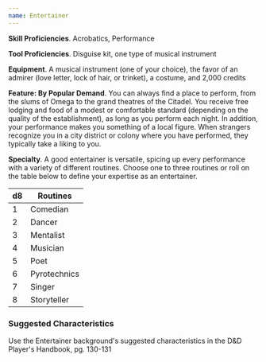 ```yaml
---
name: Entertainer
---
```

__Skill Proficiencies__. Acrobatics, Performance

__Tool Proficiencies__. Disguise kit, one type of musical instrument

__Equipment__. A musical instrument (one of your choice), the favor of an admirer (love letter, lock of hair, or trinket),
a costume, and 2,000 credits

__Feature: By Popular Demand__. You can always find a place to perform, from the slums of Omega to the grand theatres of
the Citadel. You receive free lodging and food of a modest or comfortable standard (depending
on the quality of the establishment), as long as you perform each night. In addition, your performance makes you
something of a local figure. When strangers recognize you in a city district or colony where you have performed, they typically
take a liking to you.

__Specialty__. A good entertainer is versatile, spicing up every performance with a variety of different routines. Choose
one to three routines or roll on the table below to define your expertise as an entertainer.

d8 | Routines
--- | ---
1 | Comedian
2 | Dancer
3	| Mentalist
4	| Musician
5	| Poet
6 | Pyrotechnics
7	| Singer
8	| Storyteller

<div class="hr"></div>

### Suggested Characteristics
Use the Entertainer background's suggested characteristics in the D&D Player's Handbook, pg. 130-131
